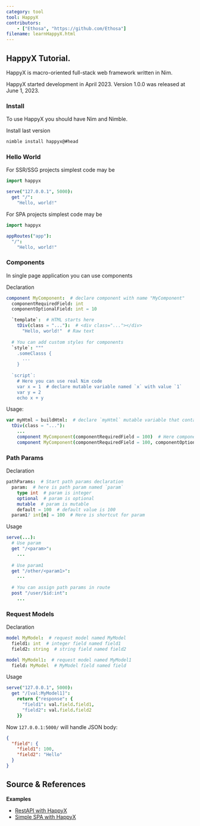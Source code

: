 ```yaml
---
category: tool
tool: HappyX
contributors:
    - ["Ethosa", "https://github.com/Ethosa"]
filename: learnHappyX.html
---
```


## HappyX Tutorial.

HappyX is macro-oriented full-stack web framework written in Nim.

HappyX started development in April 2023.
Version 1.0.0 was released at June 1, 2023.

### Install

To use HappyX you should have Nim and Nimble.

Install last version
```bash
nimble install happyx@#head
```

### Hello World

For SSR/SSG projects simplest code may be
```nim
import happyx

serve("127.0.0.1", 5000):
  get "/":
    "Hello, world!"
```

For SPA projects simplest code may be
```nim
import happyx

appRoutes("app"):
  "/":
    "Hello, world!"
```


### Components

In single page application you can use components

Declaration
```nim
component MyComponent:  # declare component with name "MyComponent"
  componentRequiredField: int
  componentOptionalField: int = 10

  `template`:  # HTML starts here
    tDiv(class = "..."):  # <div class="..."></div>
      "Hello, world!"  # Raw text
  
  # You can add custom styles for components
  `style`: """
    .someClasss {
      ...
    }
  
  `script`:
    # Here you can use real Nim code
    var x = 1  # declare mutable variable named `x` with value `1`
    var y = 2
    echo x + y
```

Usage:
```nim
var myHtml = buildHtml:  # declare `myHtml` mutable variable that contains Tag object
  tDiv(class = "..."):
    ...
    component MyComponent(componentRequiredField = 100)  # Here component usage
    component MyComponent(componentRequiredField = 100, componentOptionalField = 100)  # Here component usage
```

### Path Params

Declaration
```nim
pathParams:  # Start path params declaration
  param:  # here is path param named `param`
    type int  # param is integer
    optional  # param is optional
    mutable  # param is mutable
    default = 100  # default value is 100
  param1? int[m] = 100  # Here is shortcut for param
```

Usage
```nim
serve(...):
  # Use param
  get "/<param>":
    ...
  
  # Use param1
  get "/other/<param1>":
    ...
  
  # You can assign path params in route
  post "/user/$id:int":
    ...
```


### Request Models

Declaration
```nim
model MyModel:  # request model named MyModel
  field1: int  # integer field named field1
  field2: string  # string field named field2

model MyModel1:  # request model named MyModel1
  field: MyModel  # MyModel field named field
```

Usage
```nim
serve("127.0.0.1", 5000):
  get "/[val:MyModel1]":
    return {"response": {
      "field1": val.field.field1,
      "field2": val.field.field2
    }}
```

Now `127.0.0.1:5000/` will handle JSON body:
```json
{
  "field": {
    "field1": 100,
    "field2": "Hello"
  }
}
```

## Source & References

**Examples**

- [RestAPI with HappyX](https://dev.to/ethosa/writing-simple-restapi-in-nim-with-happyx-1-47f1)
- [Simple SPA with HappyX](https://dev.to/ethosa/writing-single-page-application-with-nim-mg8)
